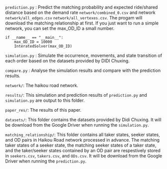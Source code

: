 `prediction.py` : Predict the matching probability and expected ride/shared distance based on the demand rate `network/combined_0.csv` and network `network/all_edges.csv` `network/all_vertexes.csv`. The progam will download the matching relationship at first. If you just want to run a simple network, you can set the  max_OD_ID a small number.

```
if __name__ == "__main__":
    max_OD_ID = 10000
    InteratedSolver(max_OD_ID)
```

`simulation.py` : Simulate the occurrence, movements, and state transition of each order based on the datasets provided by DIDI Chuxing. 

`compare.py` : Analyse the simulation results and compare with the prediction results.

`network/`: The haikou road network.

`results/`: This simulation and prediction results of `prediction.py` and `simulation.py` are output to this folder.  

`paper_res/`: The results of this paper. 

`datasets/`: This folder contains the datasets provided by Didi Chuxing. It will be download from the Google Driver when running the  `simulation.py`. 

`matching_relationship/`: This folder contains all taker states, seeker states, and OD pairs in Haikou Road network processed in advance. The matching taker states of a seeker state, the matching seeker states of a taker state, and the taker/seeker states contained by an OD pair are respestively stored in `seekers.csv`, `takers.csv`, and `ODs.csv`. It will be download from the Google Driver when running the  `prediction.py`. 
